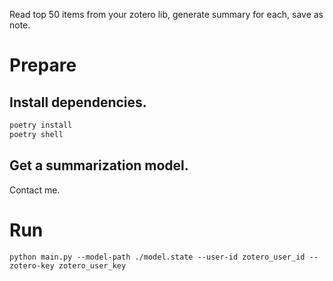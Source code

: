 Read top 50 items from your zotero lib, generate summary for each, save as note.

# Prepare

## Install dependencies.

````bash
poetry install
poetry shell
``````

## Get a summarization model.

Contact me.


# Run

```
python main.py --model-path ./model.state --user-id zotero_user_id --zotero-key zotero_user_key
```
